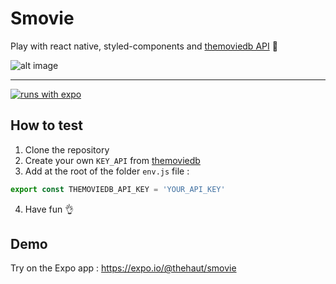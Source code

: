 # Smovie

Play with react native, styled-components and [themoviedb API](https://developers.themoviedb.org/) 🥳

![alt image](https://repository-images.githubusercontent.com/214838754/15cc4280-9494-11ea-9a9e-16a45c1c3ea7)

---

[![runs with expo](https://img.shields.io/badge/Runs%20with%20Expo-4630EB.svg?style=flat-square&logo=EXPO&labelColor=f3f3f3&logoColor=000)](https://expo.io/)

## How to test

1. Clone the repository
2. Create your own `KEY_API` from [themoviedb](https://developers.themoviedb.org/)
3. Add at the root of the folder `env.js` file :

```js
export const THEMOVIEDB_API_KEY = 'YOUR_API_KEY'
```

4. Have fun 👌

## Demo

Try on the Expo app : https://expo.io/@thehaut/smovie
